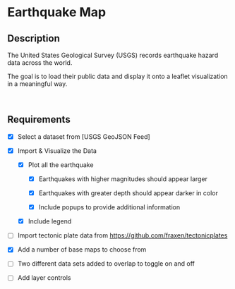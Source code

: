 Earthquake Map
==============

Description
-----------

The United States Geological Survey (USGS) records earthquake hazard data across
the world.

The goal is to load their public data and display it onto a leaflet
visualization in a meaningful way.

 

Requirements
------------

-   [x] Select a dataset from [USGS GeoJSON Feed]

-   [x] Import & Visualize the Data

    -   [x] Plot all the earthquake

        -   [x] Earthquakes with higher magnitudes should appear larger

        -   [x] Earthquakes with greater depth should appear darker in color

        -   [x] Include popups to provide additional information

    -   [x] Include legend

-   [ ] Import tectonic plate data from
    <https://github.com/fraxen/tectonicplates>

-   [x] Add a number of base maps to choose from

-   [ ] Two different data sets added to overlap to toggle on and off

-   [ ] Add layer controls
